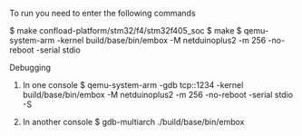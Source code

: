 To run you need to enter the following commands

$ make confload-platform/stm32/f4/stm32f405_soc
$ make
$ qemu-system-arm -kernel build/base/bin/embox -M netduinoplus2 -m 256 -no-reboot -serial stdio

Debugging

1) In one console
$ qemu-system-arm -gdb tcp::1234 -kernel build/base/bin/embox -M netduinoplus2 -m 256 -no-reboot -serial stdio -S

2) In another console
$ gdb-multiarch ./build/base/bin/embox
